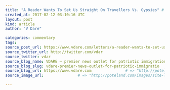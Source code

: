 ```yaml
---
title: "A Reader Wants To Set Us Straight On Travellers Vs. Gypsies" # => "I Made a Pretty Gem - Planet.rb"
created_at: 2017-02-12 03:10:16 UTC
layout: post
kind: article
author: "V Dare"

categories: commentary
tags: 
source_post_url: https://www.vdare.com/letters/a-reader-wants-to-set-us-straight-on-travellers-vs-gypsies    # => "http://poteland.com/blog/i-made-a-pretty-gem-planet-dot-rb/"
source_twitter_url: http://twitter.com/vdar
source_twitter: vdar
source_blog_name: VDARE – premier news outlet for patriotic immigration reform
source_blog_slug: vdare-premier-news-outlet-for-patriotic-immigratio              # => "this-is-where-i-tell-you-stuff"
source_blog_url: https://www.vdare.com               # => "http://poteland.com/articles"
source_image_url:               # => "http://poteland.com/images/site-logo.png"

---
```



<!--
   &lt;div class=&quot;pf-content&quot;&gt;&lt;p&gt;&lt;strong&gt;Re: Steve Sailer’s blog item &lt;a href=&quot;http://www.vdare.com/posts/occams-butterknife-nyt-on-how-systemic-racism-keeps-gypsies-from-getting-the-education-they-crave&quot;&gt;Occam’s Butterknife: NYT on How Systemic Racism Keeps Gypsies from Getting the Education They Crave&lt;/a&gt;&lt;/strong&gt;&lt;/p&gt;
&lt;p&gt;&lt;strong&gt;From: Mitchell Day [&lt;a href=&quot;mailto:mitchellday123@ca.rr.com&quot;&gt;Email him&lt;/a&gt;]&lt;/strong&gt;&lt;/p&gt;
&lt;p&gt;&lt;img class=&quot;wp-image-107048 alignright&quot; src=&quot;https://s3-us-west-2.amazonaws.com/vdare-live/wp-content/uploads/2017/02/11220602/Travellers_Decorated_Caravan_6136023633.jpg&quot; width=&quot;225&quot; height=&quot;225&quot; align=&quot;right&quot;&gt;I don’t know if I’m being politically correct or not but the news story that is shown with Steve’s article conflates Irish Travellers (pictured right, circa 1954) with Gypsies. That’s wrong. Not that it surprises me that the MSM can’t be bothered to even look up Wikipedia to find that out.&lt;/p&gt;
&lt;p&gt;From &lt;a href=&quot;https://en.wikipedia.org/w/index.php?title=Irish_Travellers&amp;amp;oldid=762314803&quot;&gt;Wikipedia&lt;/a&gt;:&lt;/p&gt;
&lt;blockquote&gt;&lt;p&gt;Irish travellers do not have links to Roma or Romani people&lt;/p&gt;
&lt;p&gt;Population genetics&lt;/p&gt;
&lt;p&gt;A genetic analysis of Irish Travellers found evidence to support the hypotheses of: (1) Irish ancestry; (2) several distinct subpopulations; and (3) the distinctiveness of the midland counties due to Viking influence.&lt;/p&gt;
&lt;p&gt;Genetic studies by Miriam Murphy, David Croke, and other researchers identified certain genetic diseases such as galactosemia that are more common in the Irish Traveller population, involving identifiable allelic mutations that are rarer among the rest of the community.&lt;/p&gt;&lt;div id=&quot;57966237cc52c74a5e1363c4&quot; class=&quot;vdb_player vdb_57966237cc52c74a5e1363c456bcd17ce4b018167fea5539&quot;&gt;    &lt;/div&gt;
&lt;p&gt;Two main hypotheses have arisen, speculating whether:&lt;/p&gt;
&lt;ol&gt;
&lt;li&gt;this resulted from marriages made largely within and among the Traveller community, or&lt;/li&gt;
&lt;li&gt;suggesting descent from an original Irish carrier long ago with ancestors unrelated to the rest of the Irish population.&lt;/li&gt;
&lt;/ol&gt;
&lt;p&gt;They concluded that: “The fact that Q188R is the sole mutant allele among the Travellers as compared to the non-Traveller group may be the result of a founder effect in the isolation of a small group of the Irish population from their peers as founders of the Traveller sub-population. This would favour the second, endogenous, hypothesis of Traveller origins.”&lt;/p&gt;
&lt;p&gt;More specifically, they found that Q188R was found in 100% of Traveller samples, and in 89% of other Irish samples, indicating that the Traveller group was typical of the larger Irish indigenous population.&lt;/p&gt;&lt;/blockquote&gt;
&lt;p&gt;&lt;em&gt;See previous letters from &lt;a href=&quot;http://www.vdare.com/?s=%22Mitchell+Day%22&amp;amp;submit.x=20&amp;amp;submit.y=19&quot;&gt;Mitchell Day.&lt;/a&gt;&lt;/em&gt;&lt;/p&gt;
&lt;p&gt;&lt;span style=&quot;color: #993300;&quot;&gt;&lt;strong&gt;James Fulford writes: &lt;/strong&gt;&lt;/span&gt;&lt;em&gt;&lt;span style=&quot;color: #993300;&quot;&gt;I just want to say that as editor,  I’m responsible for using the photo above to illustrate Steve’s post, and linking t&lt;/span&gt;o&lt;/em&gt; &lt;a href=&quot;http://www.express.co.uk/news/uk/256464/The-Big-Fat-Gypsy-Truants&quot;&gt;The Big Fat Gypsy Truants&lt;/a&gt; |&lt;span style=&quot;color: #993300;&quot;&gt; Young traveller girls are leaving school before they turn 16 to get ready for the kind of marriages seen on TV’s &lt;em&gt;My Big Fat Gypsy Wedding,&lt;/em&gt;  By Eugene Henderson,&lt;em&gt; Express (UK),&lt;/em&gt; July 3, 2011.&lt;/span&gt;&lt;/p&gt;
&lt;p&gt;&lt;span style=&quot;color: #993300;&quot;&gt;&lt;em&gt;I am furthermore Deplorably responsible for the photo caption: “If Gypsies actually wanted an education, you’d have to keep it locked up.” That, in fact, is Steve’s point, and I agree. It’s a stereotype about &lt;a href=&quot;https://www.google.ca/search?hl=en&amp;amp;q=gypsies+site:vdare.com&amp;amp;gws_rd=cr&amp;amp;ei=ltGfWLSjM-fAjwS3qrrgCg&quot;&gt;Gypsies &lt;/a&gt;that they keep their children out of school, even in Los Angeles County,  and regarding Gypsies, all stereotypes are &lt;a href=&quot;http://www.vdare.com/posts/gypsy-shoplifting-ring-stereotypes-arent-myths&quot;&gt;true&lt;/a&gt;.&lt;br&gt;
&lt;/em&gt;&lt;/span&gt;&lt;/p&gt;
&lt;p&gt; &lt;/p&gt;
&lt;/div&gt;           # => "I’ve been hurting to write this ever since we had the idea of creating a Planet for Cubox..." (Continued)
   vdare-premier-news-outlet-for-patriotic-immigratio              # => "this-is-where-i-tell-you-stuff"
   https://www.vdare.com               # => "http://poteland.com/articles"
                 # => "http://poteland.com/images/site-logo.png"
<div class="pf-content"><p><strong>Re: Steve Sailer’s blog item <a href="http://www.vdare.com/posts/occams-butterknife-nyt-on-how-systemic-racism-keeps-gypsies-from-getting-the-education-they-crave">Occam’s Butterknife: NYT on How Systemic Racism Keeps Gypsies from Getting the Education They Crave</a></strong></p>
<p><strong>From: Mitchell Day [<a href="mailto:mitchellday123@ca.rr.com">Email him</a>]</strong></p>
<p><img class="wp-image-107048 alignright" src="https://s3-us-west-2.amazonaws.com/vdare-live/wp-content/uploads/2017/02/11220602/Travellers_Decorated_Caravan_6136023633.jpg" width="225" height="225" align="right">I don’t know if I’m being politically correct or not but the news story that is shown with Steve’s article conflates Irish Travellers (pictured right, circa 1954) with Gypsies. That’s wrong. Not that it surprises me that the MSM can’t be bothered to even look up Wikipedia to find that out.</p>
<p>From <a href="https://en.wikipedia.org/w/index.php?title=Irish_Travellers&amp;oldid=762314803">Wikipedia</a>:</p>
<blockquote><p>Irish travellers do not have links to Roma or Romani people</p>
<p>Population genetics</p>
<p>A genetic analysis of Irish Travellers found evidence to support the hypotheses of: (1) Irish ancestry; (2) several distinct subpopulations; and (3) the distinctiveness of the midland counties due to Viking influence.</p>
<p>Genetic studies by Miriam Murphy, David Croke, and other researchers identified certain genetic diseases such as galactosemia that are more common in the Irish Traveller population, involving identifiable allelic mutations that are rarer among the rest of the community.</p><div id="57966237cc52c74a5e1363c4" class="vdb_player vdb_57966237cc52c74a5e1363c456bcd17ce4b018167fea5539">    </div>
<p>Two main hypotheses have arisen, speculating whether:</p>
<ol>
<li>this resulted from marriages made largely within and among the Traveller community, or</li>
<li>suggesting descent from an original Irish carrier long ago with ancestors unrelated to the rest of the Irish population.</li>
</ol>
<p>They concluded that: “The fact that Q188R is the sole mutant allele among the Travellers as compared to the non-Traveller group may be the result of a founder effect in the isolation of a small group of the Irish population from their peers as founders of the Traveller sub-population. This would favour the second, endogenous, hypothesis of Traveller origins.”</p>
<p>More specifically, they found that Q188R was found in 100% of Traveller samples, and in 89% of other Irish samples, indicating that the Traveller group was typical of the larger Irish indigenous population.</p></blockquote>
<p><em>See previous letters from <a href="http://www.vdare.com/?s=%22Mitchell+Day%22&amp;submit.x=20&amp;submit.y=19">Mitchell Day.</a></em></p>
<p><span style="color: #993300;"><strong>James Fulford writes: </strong></span><em><span style="color: #993300;">I just want to say that as editor,  I’m responsible for using the photo above to illustrate Steve’s post, and linking t</span>o</em> <a href="http://www.express.co.uk/news/uk/256464/The-Big-Fat-Gypsy-Truants">The Big Fat Gypsy Truants</a> |<span style="color: #993300;"> Young traveller girls are leaving school before they turn 16 to get ready for the kind of marriages seen on TV’s <em>My Big Fat Gypsy Wedding,</em>  By Eugene Henderson,<em> Express (UK),</em> July 3, 2011.</span></p>
<p><span style="color: #993300;"><em>I am furthermore Deplorably responsible for the photo caption: “If Gypsies actually wanted an education, you’d have to keep it locked up.” That, in fact, is Steve’s point, and I agree. It’s a stereotype about <a href="https://www.google.ca/search?hl=en&amp;q=gypsies+site:vdare.com&amp;gws_rd=cr&amp;ei=ltGfWLSjM-fAjwS3qrrgCg">Gypsies </a>that they keep their children out of school, even in Los Angeles County,  and regarding Gypsies, all stereotypes are <a href="http://www.vdare.com/posts/gypsy-shoplifting-ring-stereotypes-arent-myths">true</a>.<br>
</em></span></p>
<p> </p>
</div><div class="">
    <i>Source: <a href="https://www.vdare.com">VDARE – premier news outlet for patriotic immigration reform</a></i>
</div>
